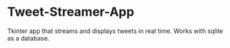 # Tweet-Streamer-App
Tkinter app that streams and displays tweets in real time.
Works with sqlite as a database.
